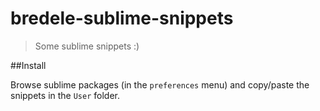 bredele-sublime-snippets
========================

> Some sublime snippets :)

##Install

Browse sublime packages (in the ```preferences``` menu) and copy/paste the snippets in the ```User``` folder.